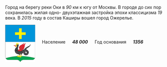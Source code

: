 <!--2021-11-01 00:45:33-->
Город на берегу реки Оки в *90* км к югу от Москвы.
В городе до сих пор сохранилась жилая одно- двухэтажная застройка эпохи классицизма *19* века.
В *2015* году в состав Каширы вошел город Ожерелье.

<img src="Kashira.png" align="middle" width="96px"> &emsp; 
Население &emsp; ***48 000*** &emsp;
Год основания &emsp; ***1356***
